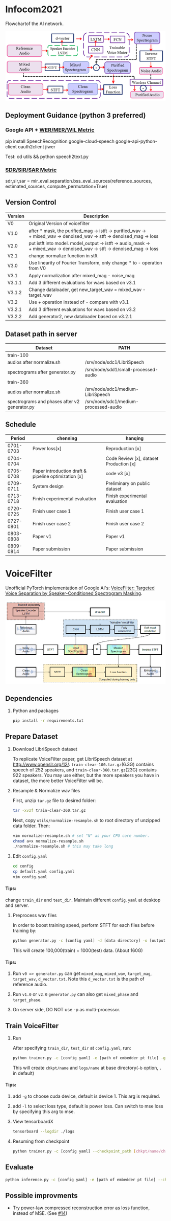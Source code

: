 # Infocom2021
Flowchartof the AI network.

![](./assets/Flowchart.png)

## Deployment Guidance (python 3 preferred)

### Google API + [WER/MER/WIL Metric](https://pypi.org/project/jiwer/)

pip install SpeechRecognition google-cloud-speech google-api-python-client oauth2client jiwer

Test: cd utils && python speech2text.py

### [SDR/SIR/SAR Metric](https://craffel.github.io/mir_eval/#mir_eval.separation.bss_eval_sources)

sdr,sir,sar = mir_eval.separation.bss_eval_sources(reference_sources, estimated_sources, compute_permutation=True)

## Version Control

| Version | Description |
| ------ | ------ |
| V0  | Original Version of voicefilter |
| V1.0  | after * mask, the purified_mag -> istft -> purified_wav -><br> + mixed_wav -> denoised_wav -> stft -> denoised_mag -> loss |
| V2.0  | put istft into model. model_output -> istft -> audio_mask -><br> + mixed_wav -> denoised_wav -> stft -> denoised_mag -> loss|
| V2.1  | change normalize function in stft |
| V3.0  | Use linearity of Fourier Transform, only change * to - operation from V0 |
| V3.1  | Apply normalization after mixed_mag - noise_mag |
| V3.1.1  | Add 3 different evaluations for wavs based on v3.1|
| V3.1.2  | Change dataloader, get new_target_wav = mixed_wav - target_wav|
| V3.2  | Use + operation instead of - compare with v3.1 |
| V3.2.1  | Add 3 different evaluations for wavs based on v3.2|
| V3.2.2  | Add generator2, new dataloader based on v3.2.1|

## Dataset path in server

| Dataset | PATH |
|--------|-------|
| train-100|
|audios after normalize.sh| /srv/node/sdc1/LibriSpeech|
|spectrograms after generator.py| /srv/node/sdd1/small-processed-audio|
| train-360|
|audios after normalize.sh| /srv/node/sdc1/medium-LibriSpeech|
|spectrograms and phases after v2 generator.py| /srv/node/sdc1/medium-processed-audio|

## Schedule

| Period | chenning | hanqing |
| ------ | ------ | ------ |
| 0701-0703 | Power loss[x]| Reproduction [x]|
| 0704-0704 |       |Code Review [x], dataset Production [x]|
| 0705-0708 | Paper introduction draft & pipeline optimization   [x]   |code v3 [x]|
| 0709-0711 | System design     |Preliminary on public dataset|
| 0713-0718 | Finish experimental evaluation     |Finish experimental evaluation|
| 0720-0725 | Finish user case 1     |Finish user case 1|
| 0727-0801 | Finish user case 2     |Finish user case 2|
| 0803-0808 | Paper v1     |Paper v1|
| 0809-0814 | Paper submission     |Paper submission|
# VoiceFilter

Unofficial PyTorch implementation of Google AI's:
[VoiceFilter: Targeted Voice Separation by Speaker-Conditioned Spectrogram Masking](https://arxiv.org/abs/1810.04826).

![](./assets/voicefilter.png)


## Dependencies

1. Python and packages

    ```bash
    pip install -r requirements.txt
    ```

## Prepare Dataset

1. Download LibriSpeech dataset

    To replicate VoiceFilter paper, get LibriSpeech dataset at http://www.openslr.org/12/.
    `train-clear-100.tar.gz`(6.3G) contains speech of 252 speakers, and `train-clear-360.tar.gz`(23G) contains 922 speakers.
    You may use either, but the more speakers you have in dataset, the more better VoiceFilter will be.

1. Resample & Normalize wav files

    First, unzip `tar.gz` file to desired folder:
    ```bash
    tar -xvzf train-clear-360.tar.gz
    ```

    Next, copy `utils/normalize-resample.sh` to root directory of unzipped data folder. Then:
    ```bash
    vim normalize-resample.sh # set "N" as your CPU core number.
    chmod a+x normalize-resample.sh
    ./normalize-resample.sh # this may take long
    ```

1. Edit `config.yaml`

    ```bash
    cd config
    cp default.yaml config.yaml
    vim config.yaml
    ```
#### Tips:

change `train_dir` and `test_dir`. Maintain different `config.yaml` at desktop and server.

1. Preprocess wav files

    In order to boost training speed, perform STFT for each files before training by:
    ```bash
    python generator.py -c [config yaml] -d [data directory] -o [output directory] -p [processes to run]
    ```
    This will create 100,000(train) + 1000(test) data. (About 160G)

#### Tips:

1. Run `v0 => generator.py` can get `mixed_mag`, `mixed_wav`, `target_mag`, `target_wav`, `d_vector.txt`. Note this `d_vector.txt` is the path of reference audio.

2. Run `v1.0` or `v2.0` `generator.py` can also get `mixed_phase` and `target_phase`.

3. On server side, DO NOT use -p as multi-processor.

## Train VoiceFilter

1. Run

    After specifying `train_dir`, `test_dir` at `config.yaml`, run:
    ```bash
    python trainer.py -c [config yaml] -e [path of embedder pt file] -g 1 -l power/mse -m [name]
    ```
    This will create `chkpt/name` and `logs/name` at base directory(`-b` option, `.` in default)

#### Tips:

1. add `-g` to choose cuda device, default is device 1. This arg is required.

2. add `-l` to select loss type, default is power loss. Can switch to mse loss by specifying this arg to mse.


1. View tensorboardX

    ```bash
    tensorboard --logdir ./logs
    ```

1. Resuming from checkpoint

    ```bash
    python trainer.py -c [config yaml] --checkpoint_path [chkpt/name/chkpt_{step}.pt] -e [path of embedder pt file] -g 1 -l power/mse -m name
    ```

## Evaluate

```bash
python inference.py -c [config yaml] -e [path of embedder pt file] --checkpoint_path [path of chkpt pt file] -m [path of mixed wav file] -r [path of reference wav file] -g 1 -o [output directory]
```

## Possible improvments

- Try power-law compressed reconstruction error as loss function, instead of MSE. (See [#14](https://github.com/mindslab-ai/voicefilter/issues/14))
